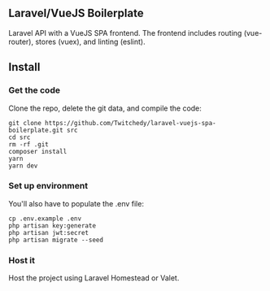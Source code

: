 ## Laravel/VueJS Boilerplate

Laravel API with a VueJS SPA frontend. The frontend includes routing (vue-router), stores (vuex), and linting (eslint).

## Install

### Get the code
Clone the repo, delete the git data, and compile the code:

```
git clone https://github.com/Twitchedy/laravel-vuejs-spa-boilerplate.git src
cd src
rm -rf .git
composer install
yarn
yarn dev
```

### Set up environment
You'll also have to populate the .env file:

```
cp .env.example .env
php artisan key:generate
php artisan jwt:secret
php artisan migrate --seed
```

### Host it
Host the project using Laravel Homestead or Valet.
